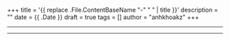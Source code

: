 +++
title = '{{ replace .File.ContentBaseName "-" " " | title }}'
description = ""
date = {{ .Date }}
draft = true
tags = []
author = "anhkhoakz"
+++

---

---
